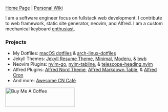 [Home Page](https://crisp.dev) | [Personal Wiki](https://crispgm.github.io/wiki-base/)

I am a software engineer focus on fullstack web development.
I contribute to web framework, static site generator, neovim, and Alfred.
I am a custom mechanical keyboard [enthusiast](https://crisp.dev/keyboard.html).

### Projects

- My Dotfiles: [macOS dotfiles](https://github.com/crispgm/dotfiles) & [arch-linux-dotfiles](https://github.com/crispgm/arch-linux-dotfiles)
- Jekyll Themes: [Jekyll Resume Theme](https://github.com/crispgm/resume), [Minimal](https://github.com/crispgm/minimal), [Moderu](https://github.com/crispgm/moderu), & [bwb](https://github.com/crispgm/black-white-blue)
- Neovim Plugins: [nvim-go](https://github.com/crispgm/nvim-go), [nvim-tabline](https://github.com/crispgm/nvim-tabline), & [telescope-heading.nvim](https://github.com/crispgm/telescope-heading.nvim)
- Alfred Plugins: [Alfred Nord Theme](https://github.com/crispgm/alfred-nord), [Alfred Markdown Table](https://github.com/crispgm/alfred-markdown-table), & [Alfred Cron](https://github.com/crispgm/alfred-cron)
- And more: [Awesome CN Café](https://github.com/ElaWorkshop/awesome-cn-cafe)

<a href="https://www.buymeacoffee.com/crispgm" target="_blank"><img src="https://cdn.buymeacoffee.com/buttons/v2/default-blue.png" alt="Buy Me A Coffee" height="60px" width="217px"></a>
